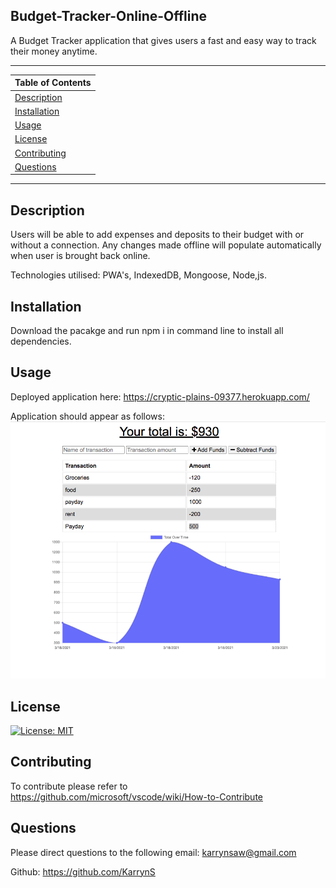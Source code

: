 ## Budget-Tracker-Online-Offline

A Budget Tracker application that gives users a fast and easy way to track their money anytime. 

---
| Table of Contents |
|---|
| [Description](#Description) |
| [Installation](#Installation) |
| [Usage](#Usage) |
| [License](#License) |
| [Contributing](#Contributing) |
| [Questions](#Questions) |
---

## Description

Users will be able to add expenses and deposits to their budget with or without a connection. Any changes made offline will populate automatically when user  is brought back online. 

Technologies utilised: PWA's, IndexedDB, Mongoose, Node,js. 

## Installation

Download the pacakge and run npm i in command line to install all dependencies. 

## Usage

Deployed application here: https://cryptic-plains-09377.herokuapp.com/

Application should appear as follows: 
<img src="./public/BudgetTracker.png">
<br>

## License 

[![License: MIT](https://img.shields.io/badge/License-MIT-yellow.svg)](https://opensource.org/licenses/MIT)


## Contributing
To contribute please refer to https://github.com/microsoft/vscode/wiki/How-to-Contribute

## Questions
Please direct questions to the following email: karrynsaw@gmail.com

Github: https://github.com/KarrynS






